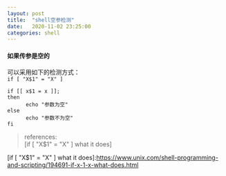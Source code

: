 ```yaml
---
layout: post
title:  "shell空参检测"
date:   2020-11-02 23:25:00
categories: shell
---
```


#### 如果传参是空的  

可以采用如下的检测方式：   
`if [ "X$1" = "X" ]`  
```
if [[ x$1 = x ]];
then
      echo "参数为空"
else
      echo "参数不为空"
fi
```

>references:  
>[if [ "X$1" = "X" ] what it does]

[if [ "X$1" = "X" ] what it does]:https://www.unix.com/shell-programming-and-scripting/194691-if-x-1-x-what-does.html